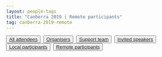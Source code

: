 ```yaml
---
layout: people-tags
title: "Canberra 2019 | Remote participants"
tag: canberra-2019-remote
---
```

<button class="grey"><a class="linkbutton" href="/tag/canberra-2019-people">
  All attendees
</a></button>&nbsp;
<button class="grey"><a class="linkbutton" href="/tag/canberra-2019-organiser">
  Organisers
</a></button>&nbsp;
<button class="grey"><a class="linkbutton" href="/tag/canberra-2019-support">
  Support team
</a></button>&nbsp;
<button class="grey"><a class="linkbutton" href="/tag/canberra-2019-speaker">
  Invited speakers
</a></button>&nbsp;
<button class="grey"><a class="linkbutton" href="/tag/canberra-2019-local">
  Local participants
</a></button>&nbsp;
<button class="grey"><a class="linkbutton" href="/tag/canberra-2019-remote">
  Remote participants
</a></button>